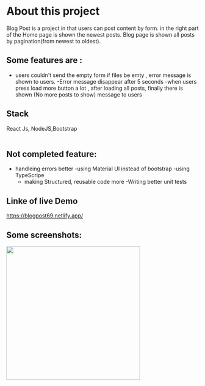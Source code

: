 # About this project

Blog Post is a project in that users can post content by form. in the right part of the Home page is shown the newest posts. Blog page is shown all posts by pagination(from newest to oldest).

## Some features are :

- users couldn't send the empty form if files be emty , error message is shown to users.
  -Error message disappear after 5 seconds
  -when users press load more button a lot , after loading all posts, finally there is shown (No more posts to show) message to users

## Stack

React Js, NodeJS,Bootstrap </br></br>

## Not completed feature:

- handleing errors better
  -using Material UI instead of bootstrap
  -using TypeScripe
  - making Structured, reusable code more
    -Writing better unit tests

## Linke of live Demo

https://blogpost69.netlify.app/

## Some screenshots:

<img width="350px" src="[https://github.com/AvresCode/Expat-Hub-Frontend/blob/master/public/screenshots/expat2.JPG](https://user-images.githubusercontent.com/122700888/217621055-e8fe3cf4-c905-41e7-86b2-11bee1c61292.png)"></img>

